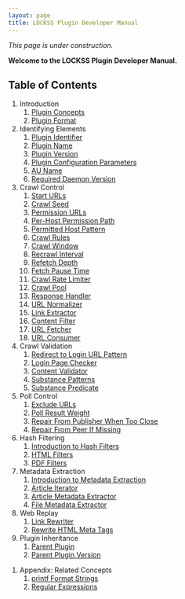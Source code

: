 ```yaml
---
layout: page
title: LOCKSS Plugin Developer Manual
---
```


*This page is under construction.*

**Welcome to the LOCKSS Plugin Developer Manual.**

## Table of Contents

1.  Introduction
    1.  [Plugin Concepts](plugin-concepts)
    1.  [Plugin Format](plugin-format)
1.  Identifying Elements
    1.  [Plugin Identifier](plugin-identifier)
    1.  [Plugin Name](plugin-name)
    1.  [Plugin Version](plugin-version)
    1.  [Plugin Configuration Parameters](plugin-parameters)
    1.  [AU Name](au-name)
    1.  [Required Daemon Version](required-daemon-version)
1.  Crawl Control
    1.  [Start URLs](start-urls)
    1.  [Crawl Seed](crawl-seed)
    1.  [Permission URLs](permission-urls)
    1.  [Per-Host Permission Path](per-host-permission-path)
    1.  [Permitted Host Pattern](permitted-host-pattern)
    1.  [Crawl Rules](crawl-rules)
    1.  [Crawl Window](crawl-window)
    1.  [Recrawl Interval](recrawl-interval)
    1.  [Refetch Depth](refetch-depth)
    1.  [Fetch Pause Time](fetch-pause-time)
    1.  [Crawl Rate Limiter](crawl-rate-limiter)
    1.  [Crawl Pool](crawl-pool)
    1.  [Response Handler](response-handler)
    1.  [URL Normalizer](url-normalizer)
    1.  [Link Extractor](link-extractor)
    1.  [Content Filter](content-filter)
    1.  [URL Fetcher](url-fetcher)
    1.  [URL Consumer](url-consumer)
1.  Crawl Validation
    1.  [Redirect to Login URL Pattern](redirect-to-login-url-pattern)
    1.  [Login Page Checker](login-page-checker)
    1.  [Content Validator](content-validator)
    1.  [Substance Patterns](substance-patterns)
    1.  [Substance Predicate](substance-predicate)
1.  Poll Control
    1.  [Exclude URLs](exclude-urls)
    1.  [Poll Result Weight](poll-result-weight)
    1.  [Repair From Publisher When Too Close](repair-from-publisher-when-too-close)
    1.  [Repair From Peer If Missing](repair-from-peer-if-missing)
1.  Hash Filtering
    1.  [Introduction to Hash Filters](hash-filters)
    1.  [HTML Filters](html-filters)
    1.  [PDF Filters](pdf-filters)
1.  Metadata Extraction
    1.  [Introduction to Metadata Extraction](metadata-extraction)
    1.  [Article Iterator](article-iterator)
    1.  [Article Metadata Extractor](article-metadata-extractor)
    1.  [File Metadata Extractor](file-metadata-extractor)
1.  Web Replay
    1.  [Link Rewriter](link-rewriter)
    1.  [Rewrite HTML Meta Tags](rewrite-html-meta-tags)
1.  Plugin Inheritance
    1.  [Parent Plugin](parent-plugin)
    1.  [Parent Plugin Version](parent-plugin-version)
 <!-- TODO miscellaneous section -->
1.  Appendix: Related Concepts
    1.  [printf Format Strings](printf-format-strings)
    1.  [Regular Expressions](regular-expressions)
